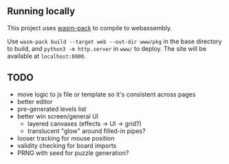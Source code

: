## Running locally

This project uses [wasm-pack](https://rustwasm.github.io/docs/wasm-pack/) to compile to webassembly.

Use `wasm-pack build --target web --out-dir www/pkg`
in the base directory to build,
and `python3 -m http.server` in `www/` to deploy.
The site will be available at `localhost:8000`.

## TODO

- move logic to js file or template so it's consistent across pages
- better editor
- pre-generated levels list
- better win screen/general UI
  - layered canvases (effects -> UI -> grid?)
  - translucent "glow" around filled-in pipes?
- looser tracking for mouse position
- validity checking for board imports
- PRNG with seed for puzzle generation?

